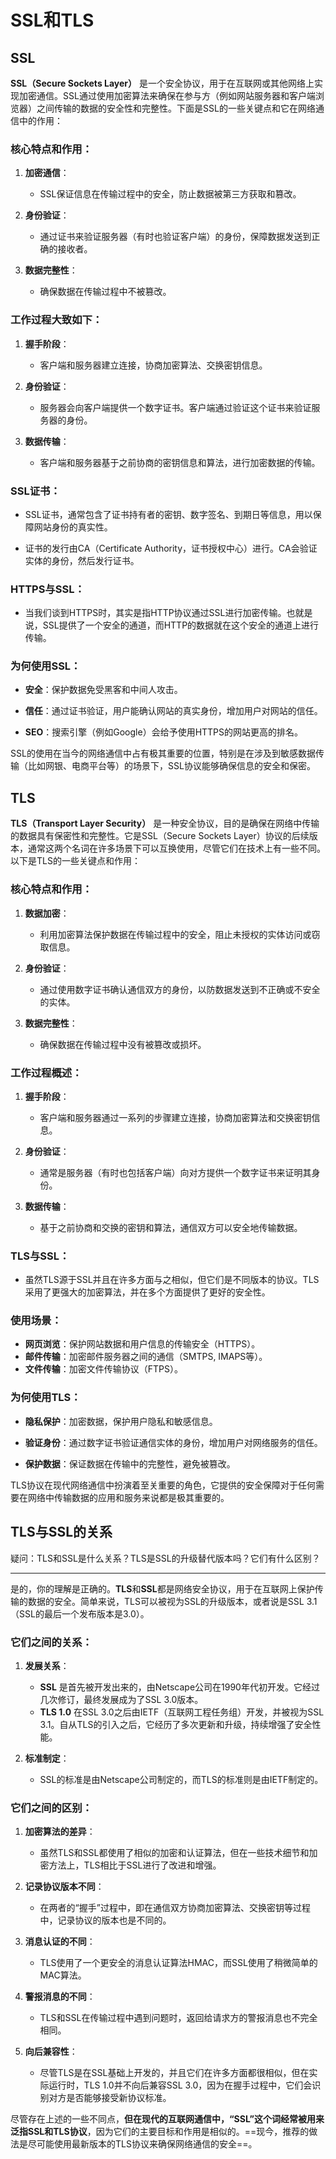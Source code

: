 # SSL和TLS

## SSL

**SSL（Secure Sockets Layer）** 是一个安全协议，用于在互联网或其他网络上实现加密通信。SSL通过使用加密算法来确保在参与方（例如网站服务器和客户端浏览器）之间传输的数据的安全性和完整性。下面是SSL的一些关键点和它在网络通信中的作用：

### 核心特点和作用：
1. **加密通信**：
   - SSL保证信息在传输过程中的安全，防止数据被第三方获取和篡改。
   
2. **身份验证**：
   - 通过证书来验证服务器（有时也验证客户端）的身份，保障数据发送到正确的接收者。

3. **数据完整性**：
   - 确保数据在传输过程中不被篡改。

### 工作过程大致如下：
1. **握手阶段**：
   - 客户端和服务器建立连接，协商加密算法、交换密钥信息。
   
2. **身份验证**：
   - 服务器会向客户端提供一个数字证书。客户端通过验证这个证书来验证服务器的身份。
   
3. **数据传输**：
   - 客户端和服务器基于之前协商的密钥信息和算法，进行加密数据的传输。

### SSL证书：
- SSL证书，通常包含了证书持有者的密钥、数字签名、到期日等信息，用以保障网站身份的真实性。
   
- 证书的发行由CA（Certificate Authority，证书授权中心）进行。CA会验证实体的身份，然后发行证书。

### HTTPS与SSL：
- 当我们谈到HTTPS时，其实是指HTTP协议通过SSL进行加密传输。也就是说，SSL提供了一个安全的通道，而HTTP的数据就在这个安全的通道上进行传输。

### 为何使用SSL：
- **安全**：保护数据免受黑客和中间人攻击。
  
- **信任**：通过证书验证，用户能确认网站的真实身份，增加用户对网站的信任。
  
- **SEO**：搜索引擎（例如Google）会给予使用HTTPS的网站更高的排名。

SSL的使用在当今的网络通信中占有极其重要的位置，特别是在涉及到敏感数据传输（比如网银、电商平台等）的场景下，SSL协议能够确保信息的安全和保密。

## TLS

**TLS（Transport Layer Security）** 是一种安全协议，目的是确保在网络中传输的数据具有保密性和完整性。它是SSL（Secure Sockets Layer）协议的后续版本，通常这两个名词在许多场景下可以互换使用，尽管它们在技术上有一些不同。以下是TLS的一些关键点和作用：

### 核心特点和作用：
1. **数据加密**：
   - 利用加密算法保护数据在传输过程中的安全，阻止未授权的实体访问或窃取信息。
   
2. **身份验证**：
   - 通过使用数字证书确认通信双方的身份，以防数据发送到不正确或不安全的实体。

3. **数据完整性**：
   - 确保数据在传输过程中没有被篡改或损坏。

### 工作过程概述：
1. **握手阶段**：
   - 客户端和服务器通过一系列的步骤建立连接，协商加密算法和交换密钥信息。
   
2. **身份验证**：
   - 通常是服务器（有时也包括客户端）向对方提供一个数字证书来证明其身份。
   
3. **数据传输**：
   - 基于之前协商和交换的密钥和算法，通信双方可以安全地传输数据。

### TLS与SSL：
- 虽然TLS源于SSL并且在许多方面与之相似，但它们是不同版本的协议。TLS采用了更强大的加密算法，并在多个方面提供了更好的安全性。

### 使用场景：
- **网页浏览**：保护网站数据和用户信息的传输安全（HTTPS）。
- **邮件传输**：加密邮件服务器之间的通信（SMTPS, IMAPS等）。
- **文件传输**：加密文件传输协议（FTPS）。
  
### 为何使用TLS：
- **隐私保护**：加密数据，保护用户隐私和敏感信息。
  
- **验证身份**：通过数字证书验证通信实体的身份，增加用户对网络服务的信任。
  
- **保护数据**：保证数据在传输中的完整性，避免被篡改。

TLS协议在现代网络通信中扮演着至关重要的角色，它提供的安全保障对于任何需要在网络中传输数据的应用和服务来说都是极其重要的。

## TLS与SSL的关系

疑问：TLS和SSL是什么关系？TLS是SSL的升级替代版本吗？它们有什么区别？

***

是的，你的理解是正确的。**TLS**和**SSL**都是网络安全协议，用于在互联网上保护传输的数据的安全。简单来说，TLS可以被视为SSL的升级版本，或者说是SSL 3.1（SSL的最后一个发布版本是3.0）。

### 它们之间的关系：

1. **发展关系**：
   - **SSL** 是首先被开发出来的，由Netscape公司在1990年代初开发。它经过几次修订，最终发展成为了SSL 3.0版本。
   - **TLS 1.0** 在SSL 3.0之后由IETF（互联网工程任务组）开发，并被视为SSL 3.1。自从TLS的引入之后，它经历了多次更新和升级，持续增强了安全性能。
   
2. **标准制定**：
   - SSL的标准是由Netscape公司制定的，而TLS的标准则是由IETF制定的。

### 它们之间的区别：

1. **加密算法的差异**：
   - 虽然TLS和SSL都使用了相似的加密和认证算法，但在一些技术细节和加密方法上，TLS相比于SSL进行了改进和增强。
   
2. **记录协议版本不同**：
   - 在两者的“握手”过程中，即在通信双方协商加密算法、交换密钥等过程中，记录协议的版本也是不同的。
   
3. **消息认证的不同**：
   - TLS使用了一个更安全的消息认证算法HMAC，而SSL使用了稍微简单的MAC算法。
   
4. **警报消息的不同**：
   - TLS和SSL在传输过程中遇到问题时，返回给请求方的警报消息也不完全相同。
   
5. **向后兼容性**：
   - 尽管TLS是在SSL基础上开发的，并且它们在许多方面都很相似，但在实际运行时，TLS 1.0并不向后兼容SSL 3.0，因为在握手过程中，它们会识别对方是否能够接受新协议标准。

尽管存在上述的一些不同点，**但在现代的互联网通信中，“SSL”这个词经常被用来泛指SSL和TLS协议**，因为它们的主要目标和作用是相似的。==现今，推荐的做法是尽可能使用最新版本的TLS协议来确保网络通信的安全==。